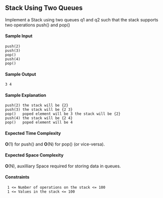 ## **Stack Using Two Queues**

Implement a Stack using two queues q1 and q2 such that the stack supports two operations push() and pop()


#### **Sample Input**
	push(2)
	push(3)
	pop()
	push(4)
	pop()

	

#### **Sample Output**
	3 4

#### **Sample Explanation**
	push(2) the stack will be {2}
	push(3) the stack will be {2 3}
	pop()   poped element will be 3 the stack will be {2}
	push(4) the stack will be {2 4}
	pop()   poped element will be 4  

#### **Expected Time Complexity**
__O__(1) for push() and __O__(N) for pop() (or vice-versa).
#### **Expected Space Complexity**
__O__(N), auxilliary Space required for storing data in queues. 

#### **Constraints**
	 1 <= Number of operations on the stack <= 100
	 1 <= Values in the stack <= 100


